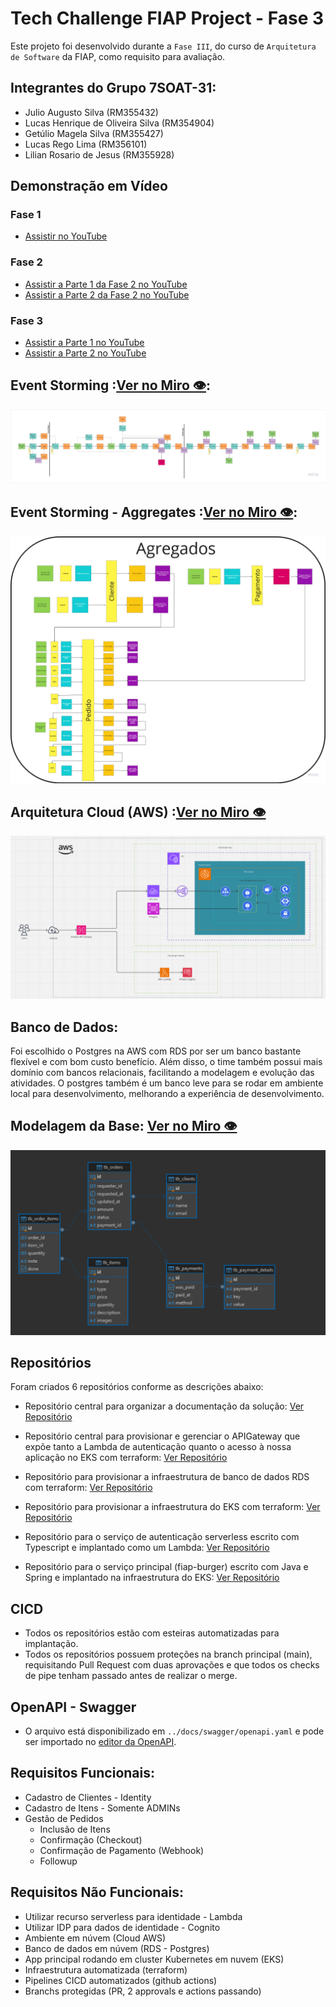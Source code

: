 # Tech Challenge FIAP Project - Fase 3

Este projeto foi desenvolvido durante a `Fase III`, do curso de `Arquitetura de Software` da FIAP, como requisito para avaliação.

## Integrantes do Grupo 7SOAT-31:

- Julio Augusto Silva (RM355432)
- Lucas Henrique de Oliveira Silva (RM354904)
- Getúlio Magela Silva (RM355427)
- Lucas Rego Lima (RM356101)
- Lilian Rosario de Jesus (RM355928)

## Demonstração em Vídeo

### Fase 1
- [Assistir no YouTube](https://www.youtube.com/watch?v=I0tNdblTFDc)

### Fase 2
- [Assistir a Parte 1 da Fase 2 no YouTube](https://www.youtube.com/watch?v=r81e0Y-HJx4)
- [Assistir a Parte 2 da Fase 2 no YouTube](https://www.youtube.com/watch?v=cL7ryiqxlvk)

### Fase 3
- [Assistir a Parte 1 no YouTube](https://youtu.be/rsVHmP_bMac)
- [Assistir a Parte 2 no YouTube](https://youtu.be/ouYiMiizpLE)

## Event Storming :[Ver no Miro 👁️](https://miro.com/app/board/uXjVKYNMy0E=/?moveToWidget=3458764595664040196&cot=10):

![Event Storming](../docs/resources/EventStormingEventFlow.png)

## Event Storming - Aggregates :[Ver no Miro 👁️](https://miro.com/app/board/uXjVKYNMy0E=/?moveToWidget=3458764589190621319&cot=14):

![Domain Aggregates](../docs/resources/EventStormingAggregates.png)

## Arquitetura Cloud (AWS) :[Ver no Miro 👁️](https://miro.com/app/board/uXjVKYNMy0E=/?moveToWidget=3458764601113929087&cot=10)

![Arquitetura Cloud (AWS)](../docs/resources/ArchitectureAwsCloud.png)

## Banco de Dados:

Foi escolhido o Postgres na AWS com RDS por ser um banco bastante flexível e com bom custo benefício. Além disso, o time também possui mais domínio com bancos relacionais, facilitando a modelagem e evolução das atividades. O postgres também é um banco leve para se rodar em ambiente local para desenvolvimento, melhorando a experiência de desenvolvimento.

## Modelagem da Base: [Ver no Miro 👁️](https://miro.com/app/board/uXjVKYNMy0E=/?moveToWidget=3458764600308284100&cot=14)

![Modelagem da Base](../docs/resources/DatabaseStructure.png)

## Repositórios

Foram criados 6 repositórios conforme as descrições abaixo:

- Repositório central para organizar a documentação da solução: [Ver Repositório](https://github.com/FIAP-7SOAT-TCG31/.github)

- Repositório central para provisionar e gerenciar o APIGateway que expõe tanto a Lambda de autenticação quanto o acesso à nossa aplicação no EKS com terraform: [Ver Repositório](https://github.com/FIAP-7SOAT-TCG31/fiap-7soat-tcg31-gateway)

- Repositório para provisionar a infraestrutura de banco de dados RDS com terraform: [Ver Repositório](https://github.com/FIAP-7SOAT-TCG31/fiap-7soat-tcg31-database)

- Repositório para provisionar a infraestrutura do EKS com terraform: [Ver Repositório](https://github.com/FIAP-7SOAT-TCG31/fiap-7soat-tcg31-kubernetes)

- Repositório para o serviço de autenticação serverless escrito com Typescript e implantado como um Lambda: [Ver Repositório](https://github.com/FIAP-7SOAT-TCG31/fiap-7soat-tcg31-lambda)

- Repositório para o serviço principal (fiap-burger) escrito com Java e Spring e implantado na infraestrutura do EKS: [Ver Repositório](https://github.com/FIAP-7SOAT-TCG31/fiap-7soat-tcg31-app)

## CICD

- Todos os repositórios estão com esteiras automatizadas para implantação.
- Todos os repositórios possuem proteções na branch principal (main), requisitando Pull Request com duas aprovações e que todos os checks de pipe tenham passado antes de realizar o merge.

## OpenAPI - Swagger

- O arquivo está disponibilizado em `../docs/swagger/openapi.yaml` e pode ser importado no [editor da OpenAPI](https://editor.swagger.io).

## Requisitos Funcionais:

- Cadastro de Clientes - Identity
- Cadastro de Itens - Somente ADMINs
- Gestão de Pedidos
  - Inclusão de Itens
  - Confirmação (Checkout)
  - Confirmação de Pagamento (Webhook)
  - Followup

## Requisitos Não Funcionais:

- Utilizar recurso serverless para identidade - Lambda
- Utilizar IDP para dados de identidade - Cognito
- Ambiente em núvem (Cloud AWS)
- Banco de dados em núvem (RDS - Postgres)
- App principal rodando em cluster Kubernetes em nuvem (EKS)
- Infraestrutura automatizada (terraform)
- Pipelines CICD automatizados (github actions)
- Branchs protegidas (PR, 2 approvals e actions passando)
